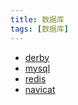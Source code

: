 ```yaml
---
title: 数据库
tags: [数据库]
---
```


- [derby](./derby/derby.md)
- [mysql](./mysql/mysql-basic.md)
- [redis](redis/redis-use.md)
- [navicat](./navicat/navicat-install.md)


